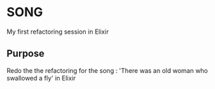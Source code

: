 # SONG

 My first refactoring session in Elixir

## Purpose

Redo the the refactoring for the song : 'There was an old woman who swallowed a fly' in Elixir
